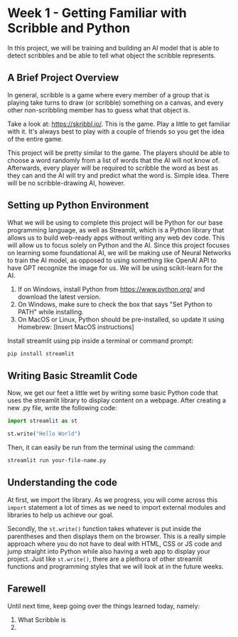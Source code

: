 # Week 1 - Getting Familiar with Scribble and Python

In this project, we will be training and building an AI model that is able to detect scribbles and be able to tell what object the scribble represents. 

## A Brief Project Overview

In general, scribble is a game where every member of a group that is playing take turns to draw (or scribble) something on a canvas, and every other non-scribbling member has to guess what that object is. 

Take a look at: https://skribbl.io/. This is the game. Play a little to get familiar with it. It's always best to play with a couple of friends so you get the idea of the entire game. 

This project will be pretty similar to the game. The players should be able to choose a word randomly from a list of words that the AI will not know of. Afterwards, every player will be required to scribble the word as best as they can and the AI will try and predict what the word is. Simple idea. There will be no scribble-drawing AI, however. 

## Setting up Python Environment

What we will be using to complete this project will be Python for our base programming language, as well as Streamlit, which is a Python library that allows us to build web-ready apps without writing any web dev code. This will allow us to focus solely on Python and the AI. Since this project focuses on learning some foundational AI, we will be making use of Neural Networks to train the AI model, as opposed to using something like OpenAI API to have GPT recognize the image for us. We will be using scikit-learn for the AI.

1) If on Windows, install Python from https://www.python.org/ and download the latest version.
2) On Windows, make sure to check the box that says "Set Python to PATH" while installing.
3) On MacOS or Linux, Python should be pre-installed, so update it using Homebrew: [Insert MacOS instructions]

Install streamlit using pip inside a terminal or command prompt:
```bash
pip install streamlit
```

## Writing Basic Streamlit Code

Now, we get our feet a little wet by writing some basic Python code that uses the streamlit library to display content on a webpage. After creating a new .py file, write the following code:

```python
import streamlit as st

st.write("Hello World")
```

Then, it can easily be run from the terminal using the command:

```bash
streamlit run your-file-name.py
```

## Understanding the code

At first, we import the library. As we progress, you will come across this `import` statement a lot of times as we need to import external modules and libraries to help us achieve our goal. 

Secondly, the `st.write()` function takes whatever is put inside the parentheses and then displays them on the browser. This is a really simple approach where you do not have to deal with HTML, CSS or JS code and jump straight into Python while also having a web app to display your project. Just like `st.write()`, there are a plethora of other streamlit functions and programming styles that we will look at in the future weeks. 

## Farewell
Until next time, keep going over the things learned today, namely:

1) What Scribble is
2) 